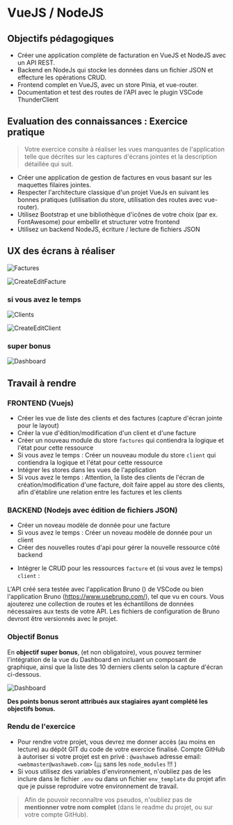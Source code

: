# VueJS / NodeJS

## Objectifs pédagogiques

- Créer une application complète de facturation en VueJS et NodeJS avec un API REST.
- Backend en NodeJs qui stocke les données dans un fichier JSON et effecture les opérations CRUD.
- Frontend complet en VueJS, avec un store Pinia, et vue-router.
- Documentation et test des routes de l'API avec le plugin VSCode ThunderClient

## Evaluation des connaissances : Exercice pratique

> Votre exercice consite à réaliser les vues manquantes de l'application telle que décrites sur les captures d'écrans jointes et la description détaillée qui suit.

* Créer une application de gestion de factures en vous basant sur les maquettes filaires jointes.
* Respecter l'architecture classique d'un projet VueJs en suivant les bonnes pratiques (utilisation du store, utilisation des routes avec vue-router).
* Utilisez Bootstrap et une bibliothèque d'icônes de votre choix (par ex. FontAwesome) pour embellir et structurer votre frontend
* Utilisez un backend NodeJS, écriture / lecture de fichiers JSON

## UX des écrans à réaliser

![Factures](./captures/Factures.jpg)

![CreateEditFacture](./captures/Facture-edition.jpg)

### si vous avez le temps

![Clients](./captures/Clients.jpg)

![CreateEditClient](./captures/Client-edition.jpg)

### super bonus

![Dashboard](./captures/Dashboard.jpg)

## Travail à rendre

### FRONTEND (Vuejs)

* Créer les vue de liste des clients et des factures (capture d'écran jointe pour le layout)
* Créer la vue d'édition/modification d'un client et d'une facture
* Créer un nouveau module du store `factures` qui contiendra la logique et l'état pour cette ressource
* Si vous avez le temps : Créer un nouveau module du store `client` qui contiendra la logique et l'état pour cette ressource
* Intégrer les stores dans les vues de l'application
* Si vous avez le temps : Attention, la liste des clients de l'écran de création/modification d'une facture, doit faire appel au store des clients, afin d'établire une relation entre les factures et les clients

### BACKEND (Nodejs avec édition de fichiers JSON)

* Créer un noveau modèle de donnée pour une facture
* Si vous avez le temps : Créer un noveau modèle de donnée pour un client
* Créer des nouvelles routes d'api pour gérer la nouvelle ressource côté backend

- Intégrer le CRUD pour les ressources `facture` et (si vous avez le temps) `client` :

L'API créé sera testée avec l'application Bruno () de VSCode ou bien l'application Bruno (https://www.usebruno.com/), tel que vu en cours. Vous ajouterez une collection de routes et les échantillons de données nécessaires aux tests de votre API. Les fichiers de configuration de Bruno devront être versionnés avec le projet.

### Objectif Bonus

En **objectif super bonus**, (et non obligatoire), vous pouvez terminer l'intégration de la vue du Dashboard en incluant un composant de graphique, ainsi que la liste des 10 derniers clients selon la capture d'écran ci-dessous.

![Dashboard](./captures/Dashboard.jpg)

**Des points bonus seront attribués aux stagiaires ayant complété les objectifs bonus.**

### Rendu de l'exercice

- Pour rendre votre projet, vous devrez me donner accès (au moins en lecture) au dépôt GIT du code de votre exercice finalisé. Compte GitHub à autoriser si votre projet est en privé : `@washaweb` adresse email: `<webmaster@washaweb.com>` (¡¡¡ sans les `node_modules` !!! )
- Si vous utilisez des variables d'environnement, n'oubliez pas de les inclure dans le fichier `.env` ou dans un fichier `env_template` du projet afin que je puisse reproduire votre environnement de travail.

> Afin de pouvoir reconnaître vos pseudos, n'oubliez pas de **mentionner votre nom complet** (dans le readme du projet, ou sur votre compte GitHub).
